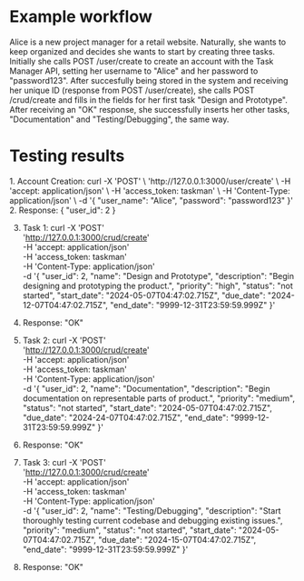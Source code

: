 # Example workflow
Alice is a new project manager for a retail website. Naturally, she wants to keep organized and decides she wants to start by creating three tasks. Initially she calls POST /user/create to create an account with the Task Manager API, setting her username to "Alice" and her password to "password123". After succesfully being stored in the system and receiving her unique ID (response from POST /user/create), she calls POST /crud/create and fills in the fields for her first task "Design and Prototype". After receiving an "OK" response, she successfully inserts her other tasks, "Documentation" and "Testing/Debugging", the same way.

# Testing results
<Repeated for each step of the workflow>
1. Account Creation:
curl -X 'POST' \
  'http://127.0.0.1:3000/user/create' \
  -H 'accept: application/json' \
  -H 'access_token: taskman' \
  -H 'Content-Type: application/json' \
  -d '{
  "user_name": "Alice",
  "password": "password123"
}'
2. Response:
{
  "user_id": 2
}
  
3. Task 1:
curl -X 'POST' \
  'http://127.0.0.1:3000/crud/create' \
  -H 'accept: application/json' \
  -H 'access_token: taskman' \
  -H 'Content-Type: application/json' \
  -d '{
  "user_id": 2,
  "name": "Design and Prototype",
  "description": "Begin designing and prototyping the product.",
  "priority": "high",
  "status": "not started",
  "start_date": "2024-05-07T04:47:02.715Z",
  "due_date": "2024-12-07T04:47:02.715Z",
  "end_date": "9999-12-31T23:59:59.999Z"
}'
4. Response:
 "OK"
  
5. Task 2:
curl -X 'POST' \
  'http://127.0.0.1:3000/crud/create' \
  -H 'accept: application/json' \
  -H 'access_token: taskman' \
  -H 'Content-Type: application/json' \
  -d '{
  "user_id": 2,
  "name": "Documentation",
  "description": "Begin documentation on representable parts of product.",
  "priority": "medium",
  "status": "not started",
  "start_date": "2024-05-07T04:47:02.715Z",
  "due_date": "2024-24-07T04:47:02.715Z",
  "end_date": "9999-12-31T23:59:59.999Z"
}'
4. Response:
 "OK"

6. Task 3:
curl -X 'POST' \
  'http://127.0.0.1:3000/crud/create' \
  -H 'accept: application/json' \
  -H 'access_token: taskman' \
  -H 'Content-Type: application/json' \
  -d '{
  "user_id": 2,
  "name": "Testing/Debugging",
  "description": "Start thoroughly testing current codebase and debugging existing issues.",
  "priority": "medium",
  "status": "not started",
  "start_date": "2024-05-07T04:47:02.715Z",
  "due_date": "2024-15-07T04:47:02.715Z",
  "end_date": "9999-12-31T23:59:59.999Z"
}'
8. Response:
  "OK"
